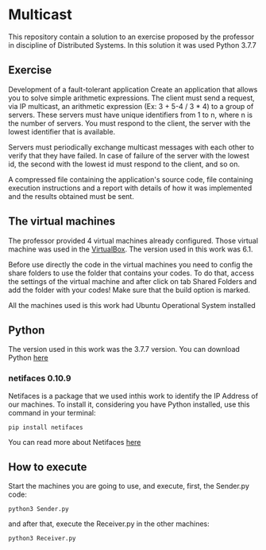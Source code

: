 # Multicast
This repository contain a solution to an exercise proposed by the professor in discipline of Distributed Systems.
In this solution it was used Python 3.7.7

## Exercise
Development of a fault-tolerant application
Create an application that allows you to solve simple arithmetic expressions. The client must send a request, via IP multicast, an arithmetic expression (Ex: 3 + 5-4 / 3 * 4) to a group of servers. These servers must have unique identifiers from 1 to n, where n is the number of servers. You must respond to the client, the server with the lowest identifier that is available.

Servers must periodically exchange multicast messages with each other to verify that they have failed. In case of failure of the server with the lowest id, the second with the lowest id must respond to the client, and so on.

A compressed file containing the application's source code, file containing execution instructions and a report with details of how it was implemented and the results obtained must be sent.

## The virtual machines
The professor provided 4 virtual machines already configured. Those virtual machine was used in the [VirtualBox](https://www.virtualbox.org/). The version used in this work was 6.1.

Before use directly the code in the virtual machines you need to config the share folders to use the folder that contains your codes. To do that, access the settings of the virtual machine and after click on tab Shared Folders and add the folder with your codes! Make sure that the build option is marked.

All the machines used is this work had Ubuntu Operational System installed

## Python
The version used in this work was the 3.7.7 version. You can download Python [here](https://www.python.org/downloads/)

### netifaces 0.10.9
Netifaces is a package that we used inthis work to identify the IP Address of our machines. To install it, considering you have Python installed, use this command in your terminal:

`pip install netifaces`

You can read more about Netifaces [here](https://pypi.org/project/netifaces/)

## How to execute

Start the machines you are going to use, and execute, first, the Sender.py code:

`python3 Sender.py`

and after that, execute the Receiver.py in the other machines:

`python3 Receiver.py`

